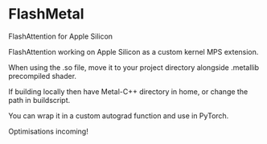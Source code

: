 # FlashMetal
FlashAttention for Apple Silicon

FlashAttention  working on Apple Silicon as a custom kernel MPS extension.

When using the .so file, move it to your project directory alongside .metallib precompiled shader.

If building locally then have Metal-C++ directory in home, or change the path in buildscript.

You can wrap it in a custom autograd function and use in PyTorch.

Optimisations incoming!
